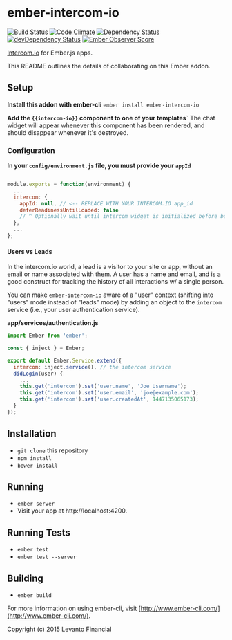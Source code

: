 # ember-intercom-io

[![Build Status](https://travis-ci.org/levanto-financial/ember-intercom-io.svg?branch=master)](https://travis-ci.org/levanto-financial/ember-intercom-io)
[![Code Climate](https://codeclimate.com/github/Levanto-Financial/ember-intercom-io/badges/gpa.svg)](https://codeclimate.com/github/Levanto-Financial/ember-intercom-io)
[![Dependency Status](https://david-dm.org/levanto-financial/ember-intercom-io.svg)](https://david-dm.org/levanto-financial/ember-intercom-io)
[![devDependency Status](https://david-dm.org/levanto-financial/ember-intercom-io/dev-status.svg)](https://david-dm.org/levanto-financial/ember-intercom-io#info=devDependencies)
[![Ember Observer Score](http://emberobserver.com/badges/ember-intercom-io.svg)](http://emberobserver.com/addons/ember-intercom-io)

[Intercom.io](http://intercom.io) for Ember.js apps. 

This README outlines the details of collaborating on this Ember addon.

## Setup

**Install this addon with ember-cli** `ember install ember-intercom-io`

**Add the `{{intercom-io}}` component to one of your templates`**
The chat widget will appear whenever this component has been rendered, and should disappear whenever it's destroyed.

### Configuration

**In your `config/environment.js` file, you must provide your `appId`**

```js

module.exports = function(environment) {
  ...
  intercom: {
    appId: null, // <-- REPLACE WITH YOUR INTERCOM.IO app_id
    deferReadinessUntilLoaded: false 
    // ^ Optionally wait until intercom widget is initialized before booting your ember app (false by default)
  },
  ...
};

```


#### Users vs Leads

In the intercom.io world, a lead is a visitor to your site or app, without an email or name associated with them. A user has a name and email, and is a good construct for tracking the history of all interactions w/ a single person.

You can make `ember-intercom-io` aware of a "user" context (shifting into "users" mode instead of "leads" mode) by adding an object to the `intercom` service (i.e., your user authentication service).

**app/services/authentication.js**
```js
import Ember from 'ember';

const { inject } = Ember;

export default Ember.Service.extend({
  intercom: inject.service(), // the intercom service
  didLogin(user) {
    ...
    this.get('intercom').set('user.name', 'Joe Username');
    this.get('intercom').set('user.email', 'joe@example.com');
    this.get('intercom').set('user.createdAt', 1447135065173);
  }
});

```

## Installation

* `git clone` this repository
* `npm install`
* `bower install`

## Running

* `ember server`
* Visit your app at http://localhost:4200.

## Running Tests

* `ember test`
* `ember test --server`

## Building

* `ember build`

For more information on using ember-cli, visit [http://www.ember-cli.com/](http://www.ember-cli.com/).

Copyright (c) 2015 Levanto Financial
